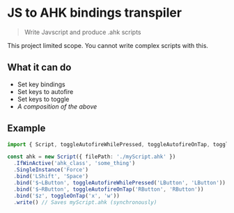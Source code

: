 # JS to AHK bindings transpiler

> Write Javscript and produce .ahk scripts

This project limited scope. You cannot write complex scripts with this.

## What it can do

- Set key bindings
- Set keys to autofire
- Set keys to toggle
- _A composition of the above_

## Example

```ts
import { Script, toggleAutofireWhilePressed, toggleAutofireOnTap, toggleOnTap } from 'js-to-ahk

const ahk = new Script({ filePath: './myScript.ahk' })
  .IfWinActive('ahk_class', 'some_thing')
  .SingleInstance('Force')
  .bind('LShift', 'Space')
  .bind('$~LButton', toggleAutofireWhilePressed('LButton', 'LButton'))
  .bind('$~RButton', toggleAutofireOnTap('RButton', 'RButton'))
  .bind('$z', toggleOnTap('x', 'w'))
  .write() // Saves myScript.ahk (synchronously)
```